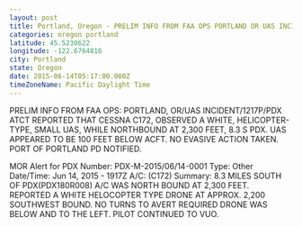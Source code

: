 ```yaml
---
layout: post
title: Portland, Oregon - PRELIM INFO FROM FAA OPS PORTLAND OR UAS INCIDENT 1217P PDX ATCT REPORTED THAT CESSNA
categories: oregon portland
latitude: 45.5230622
longitude: -122.6764816
city: Portland
state: Oregon
date: 2015-06-14T05:17:00.000Z
timeZoneName: Pacific Daylight Time
---
```


PRELIM INFO FROM FAA OPS: PORTLAND, OR/UAS INCIDENT/1217P/PDX ATCT REPORTED THAT CESSNA C172, OBSERVED A WHITE, HELICOPTER-TYPE, SMALL UAS, WHILE NORTHBOUND AT 2,300 FEET, 8.3 S PDX. UAS APPEARED TO BE 100 FEET BELOW ACFT. NO EVASIVE ACTION TAKEN.  PORT OF PORTLAND PD NOTIFIED.

MOR Alert for PDX
Number: PDX-M-2015/06/14-0001
Type: Other
Date/Time: Jun 14, 2015 - 1917Z
A/C: (C172)
Summary: 8.3 MILES SOUTH OF PDX(PDX180R008) A/C WAS NORTH BOUND AT 2,300 FEET. REPORTED A WHITE HELOCOPTER TYPE DRONE AT APPROX. 2,200 SOUTHWEST BOUND. NO TURNS TO AVERT REQUIRED DRONE WAS BELOW AND TO THE LEFT. PILOT CONTINUED TO VUO.